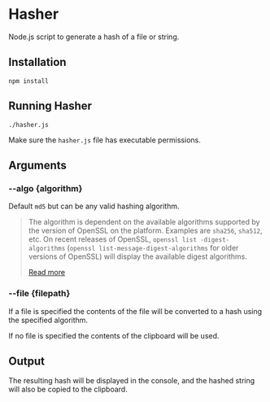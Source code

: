 # Hasher

Node.js script to generate a hash of a file or string.

## Installation

```
npm install
```

## Running Hasher

```
./hasher.js
```

Make sure the `hasher.js` file has executable permissions.


## Arguments

### --algo {algorithm}

Default `md5` but can be any valid hashing algorithm.

> The algorithm is dependent on the available algorithms supported by the version of OpenSSL on the platform. Examples are `sha256`, `sha512`, etc. On recent releases of OpenSSL, `openssl list -digest-algorithms` (`openssl list-message-digest-algorithms` for older versions of OpenSSL) will display the available digest algorithms.
>
> [Read more](https://nodejs.org/api/crypto.html#crypto_crypto_createhash_algorithm_options)


### --file {filepath}

If a file is specified the contents of the file will be converted to a hash using the specified algorithm.

If no file is specified the contents of the clipboard will be used.

## Output

The resulting hash will be displayed in the console, and the hashed string will also be copied to the clipboard.
